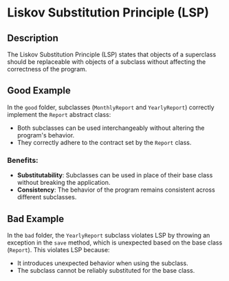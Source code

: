 # Liskov Substitution Principle (LSP)

## Description

The Liskov Substitution Principle (LSP) states that objects of a superclass should be replaceable with objects of a subclass without affecting the correctness of the program.

## Good Example

In the `good` folder, subclasses (`MonthlyReport` and `YearlyReport`) correctly implement the `Report` abstract class:
- Both subclasses can be used interchangeably without altering the program's behavior.
- They correctly adhere to the contract set by the `Report` class.

### Benefits:
- **Substitutability**: Subclasses can be used in place of their base class without breaking the application.
- **Consistency**: The behavior of the program remains consistent across different subclasses.

## Bad Example

In the `bad` folder, the `YearlyReport` subclass violates LSP by throwing an exception in the `save` method, which is unexpected based on the base class (`Report`). This violates LSP because:
- It introduces unexpected behavior when using the subclass.
- The subclass cannot be reliably substituted for the base class.
